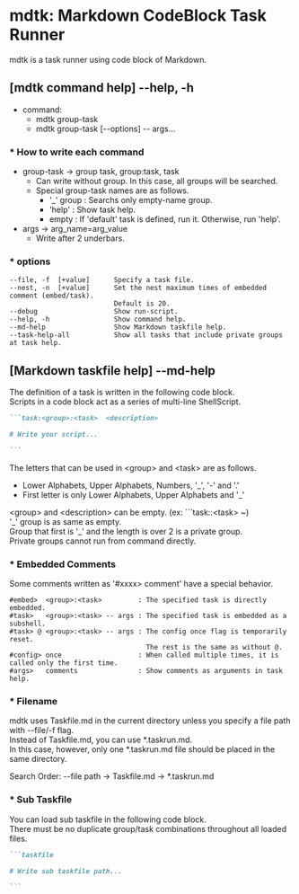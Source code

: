 
# mdtk: Markdown CodeBlock Task Runner 

mdtk is a task runner using code block of Markdown.

## [mdtk command help] --help, -h

- command:  
    - mdtk group-task
    - mdtk group-task [--options] -- args...

### * How to write each command
- group-task -> group task, group:task, task
    - Can write without group. In this case, all groups will be searched.
    - Special group-task names are as follows.
        - '_' group : Searchs only empty-name group.
        - 'help'    : Show task help.
        - empty     : If 'default' task is defined, run it. Otherwise, run 'help'.
- args       -> arg_name=arg_value
    - Write after 2 underbars.

### * options

    --file, -f  [+value]      Specify a task file.
    --nest, -n  [+value]      Set the nest maximum times of embedded comment (embed/task).
                              Default is 20.
    --debug                   Show run-script.
    --help, -h                Show command help.
    --md-help                 Show Markdown taskfile help.
    --task-help-all           Show all tasks that include private groups at task help.

## [Markdown taskfile help] --md-help

The definition of a task is written in the following code block.  
Scripts in a code block act as a series of multi-line ShellScript.

~~~markdown
```task:<group>:<task>  <description>

# Write your script...

```
~~~

The letters that can be used in \<group> and \<task> are as follows.
- Lower Alphabets, Upper Alphabets, Numbers, '_', '-' and '.'
- First letter is only Lower Alphabets, Upper Alphabets and '_'

\<group> and \<description> can be empty. (ex: ```task::\<task> ~)  
'\_' group is as same as empty.  
Group that first is '_' and the length is over 2 is a private group.   
Private groups cannot run from command directly.


### * Embedded Comments
Some comments written as '#xxxx> comment' have a special behavior.

~~~
#embed>  <group>:<task>         : The specified task is directly embedded.
#task>   <group>:<task> -- args : The specified task is embedded as a subshell.
#task> @ <group>:<task> -- args : The config once flag is temporarily reset.
                                  The rest is the same as without @.
#config> once                   : When called multiple times, it is called only the first time.
#args>   comments               : Show comments as arguments in task help.
~~~

### * Filename
mdtk uses Taskfile.md in the current directory unless you specify a file path with --file/-f flag.  
Instead of Taskfile.md, you can use *.taskrun.md.  
In this case, however, only one *.taskrun.md file should be placed in the same directory. 

Search Order: --file path -> Taskfile.md -> *.taskrun.md  


### * Sub Taskfile
You can load sub taskfile in the following code block.  
There must be no duplicate group/task combinations throughout all loaded files.

~~~markdown
```taskfile

# Write sub taskfile path...

```
~~~
